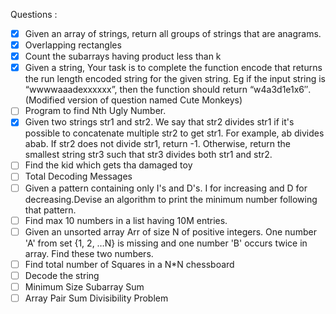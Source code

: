 Questions :

- [x] Given an array of strings, return all groups of strings that are anagrams.
- [x] Overlapping rectangles
- [x] Count the subarrays having product less than k
- [x] Given a string, Your task is to  complete the function encode that returns the run length encoded string for the given string. Eg if the input string is “wwwwaaadexxxxxx”, then the function should return “w4a3d1e1x6″.(Modified version of question named Cute Monkeys)
- [ ] Program to find Nth Ugly Number.
- [x] Given two strings str1 and str2. We say that str2 divides str1 if it's possible to concatenate multiple str2 to get str1. For example, ab divides abab. If str2 does not divide str1, return -1. Otherwise, return the smallest string str3 such that str3 divides both str1 and str2.
- [ ] Find the kid which gets tha damaged toy
- [ ] Total Decoding Messages 
- [ ] Given a pattern containing only I's and D's. I for increasing and D for decreasing.Devise an algorithm to print the minimum number following that pattern.
- [ ] Find max 10 numbers in a list having 10M entries.
- [ ] Given an unsorted array Arr of size N of positive integers. One number 'A' from set {1, 2, …N} is missing and one number 'B' occurs twice in array. Find these two numbers.
- [ ] Find total number of Squares in a N*N chessboard
- [ ] Decode the string
- [ ] Minimum Size Subarray Sum
- [ ] Array Pair Sum Divisibility Problem
